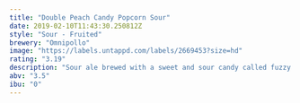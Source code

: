 ```yaml
---
title: "Double Peach Candy Popcorn Sour"
date: 2019-02-10T11:43:30.250812Z
style: "Sour - Fruited"
brewery: "Omnipollo"
image: "https://labels.untappd.com/labels/2669453?size=hd"
rating: "3.19"
description: "Sour ale brewed with a sweet and sour candy called fuzzy peach and popcorn."
abv: "3.5"
ibu: "0"
---
```

